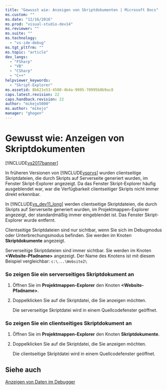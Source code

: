 ```yaml
---
title: "Gewusst wie: Anzeigen von Skriptdokumenten | Microsoft Docs"
ms.custom: ""
ms.date: "12/16/2016"
ms.prod: "visual-studio-dev14"
ms.reviewer: ""
ms.suite: ""
ms.technology: 
  - "vs-ide-debug"
ms.tgt_pltfrm: ""
ms.topic: "article"
dev_langs: 
  - "FSharp"
  - "VB"
  - "CSharp"
  - "C++"
helpviewer_keywords: 
  - "Skript-Explorer"
ms.assetid: 8b621e53-4508-4b4a-9995-70995b0b9ac8
caps.latest.revision: 22
caps.handback.revision: 22
author: "mikejo5000"
ms.author: "mikejo"
manager: "ghogen"
---
```

# Gewusst wie: Anzeigen von Skriptdokumenten
[!INCLUDE[vs2017banner](../code-quality/includes/vs2017banner.md)]

In früheren Versionen von [!INCLUDE[vsprvs](../code-quality/includes/vsprvs_md.md)] wurden clientseitige Skriptdateien, die durch Skripts auf Serverseite generiert wurden, im Fenster Skript\-Explorer angezeigt.  Da das Fenster Skript\-Explorer häufig ausgeblendet war, war die Verfügbarkeit clientseitiger Skripts nicht immer direkt erkennbar.  
  
 In [!INCLUDE[vs_dev11_long](../data-tools/includes/vs_dev11_long_md.md)] werden clientseitige Skriptdateien, die durch Skripts auf Serverseite generiert wurden, im Projektmappen\-Explorer angezeigt, der standardmäßig immer eingeblendet ist.  Das Fenster Skript\-Explorer wurde entfernt.  
  
 Clientseitige Skriptdateien sind nur sichtbar, wenn Sie sich im Debugmodus oder Unterbrechungsmodus befinden.  Sie werden im Knoten **Skriptdokumente** angezeigt.  
  
 Serverseitige Skriptdateien sind immer sichtbar.  Sie werden im Knoten **\<Website\-Pfadname\>** angezeigt.  Der Name des Knotens ist mit diesem Beispiel vergleichbar: `c:\...\Website2\`  
  
### So zeigen Sie ein serverseitiges Skriptdokument an  
  
1.  Öffnen Sie im **Projektmappen\-Explorer** den Knoten **\<Website\-Pfadname\>**.  
  
2.  Doppelklicken Sie auf die Skriptdatei, die Sie anzeigen möchten.  
  
     Die serverseitige Skriptdatei wird in einem Quellcodefenster geöffnet.  
  
### So zeigen Sie ein clientseitiges Skriptdokument an  
  
1.  Öffnen Sie im **Projektmappen\-Explorer** den Knoten **Skriptdokumente**.  
  
2.  Doppelklicken Sie auf die Skriptdatei, die Sie anzeigen möchten.  
  
     Die clientseitige Skriptdatei wird in einem Quellcodefenster geöffnet.  
  
## Siehe auch  
 [Anzeigen von Daten im Debugger](../debugger/viewing-data-in-the-debugger.md)